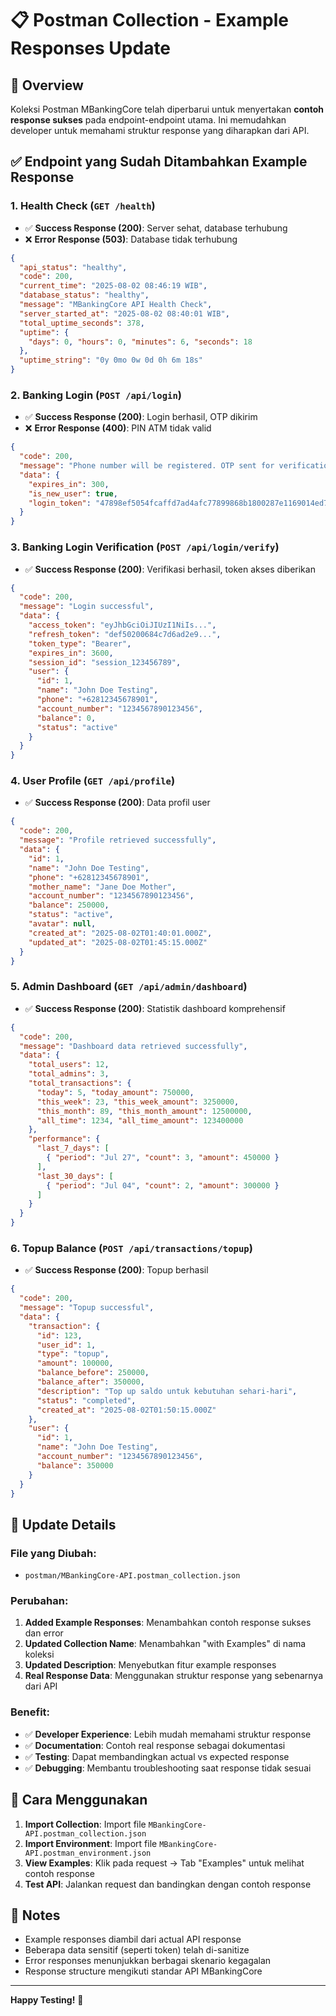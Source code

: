 # 📋 Postman Collection - Example Responses Update

## 🎯 Overview
Koleksi Postman MBankingCore telah diperbarui untuk menyertakan **contoh response sukses** pada endpoint-endpoint utama. Ini memudahkan developer untuk memahami struktur response yang diharapkan dari API.

## ✅ Endpoint yang Sudah Ditambahkan Example Response

### 1. **Health Check** (`GET /health`)
- ✅ **Success Response (200)**: Server sehat, database terhubung
- ❌ **Error Response (503)**: Database tidak terhubung

```json
{
  "api_status": "healthy",
  "code": 200,
  "current_time": "2025-08-02 08:46:19 WIB",
  "database_status": "healthy",
  "message": "MBankingCore API Health Check",
  "server_started_at": "2025-08-02 08:40:01 WIB",
  "total_uptime_seconds": 378,
  "uptime": {
    "days": 0, "hours": 0, "minutes": 6, "seconds": 18
  },
  "uptime_string": "0y 0mo 0w 0d 0h 6m 18s"
}
```

### 2. **Banking Login** (`POST /api/login`)
- ✅ **Success Response (200)**: Login berhasil, OTP dikirim
- ❌ **Error Response (400)**: PIN ATM tidak valid

```json
{
  "code": 200,
  "message": "Phone number will be registered. OTP sent for verification",
  "data": {
    "expires_in": 300,
    "is_new_user": true,
    "login_token": "47898ef5054fcaffd7ad4afc77899868b1800287e1169014ed7472fc41cb0315"
  }
}
```

### 3. **Banking Login Verification** (`POST /api/login/verify`)
- ✅ **Success Response (200)**: Verifikasi berhasil, token akses diberikan

```json
{
  "code": 200,
  "message": "Login successful",
  "data": {
    "access_token": "eyJhbGciOiJIUzI1NiIs...",
    "refresh_token": "def50200684c7d6ad2e9...",
    "token_type": "Bearer",
    "expires_in": 3600,
    "session_id": "session_123456789",
    "user": {
      "id": 1,
      "name": "John Doe Testing",
      "phone": "+62812345678901",
      "account_number": "1234567890123456",
      "balance": 0,
      "status": "active"
    }
  }
}
```

### 4. **User Profile** (`GET /api/profile`)
- ✅ **Success Response (200)**: Data profil user

```json
{
  "code": 200,
  "message": "Profile retrieved successfully",
  "data": {
    "id": 1,
    "name": "John Doe Testing",
    "phone": "+62812345678901",
    "mother_name": "Jane Doe Mother",
    "account_number": "1234567890123456",
    "balance": 250000,
    "status": "active",
    "avatar": null,
    "created_at": "2025-08-02T01:40:01.000Z",
    "updated_at": "2025-08-02T01:45:15.000Z"
  }
}
```

### 5. **Admin Dashboard** (`GET /api/admin/dashboard`)
- ✅ **Success Response (200)**: Statistik dashboard komprehensif

```json
{
  "code": 200,
  "message": "Dashboard data retrieved successfully",
  "data": {
    "total_users": 12,
    "total_admins": 3,
    "total_transactions": {
      "today": 5, "today_amount": 750000,
      "this_week": 23, "this_week_amount": 3250000,
      "this_month": 89, "this_month_amount": 12500000,
      "all_time": 1234, "all_time_amount": 123400000
    },
    "performance": {
      "last_7_days": [
        { "period": "Jul 27", "count": 3, "amount": 450000 }
      ],
      "last_30_days": [
        { "period": "Jul 04", "count": 2, "amount": 300000 }
      ]
    }
  }
}
```

### 6. **Topup Balance** (`POST /api/transactions/topup`)
- ✅ **Success Response (200)**: Topup berhasil

```json
{
  "code": 200,
  "message": "Topup successful",
  "data": {
    "transaction": {
      "id": 123,
      "user_id": 1,
      "type": "topup",
      "amount": 100000,
      "balance_before": 250000,
      "balance_after": 350000,
      "description": "Top up saldo untuk kebutuhan sehari-hari",
      "status": "completed",
      "created_at": "2025-08-02T01:50:15.000Z"
    },
    "user": {
      "id": 1,
      "name": "John Doe Testing",
      "account_number": "1234567890123456",
      "balance": 350000
    }
  }
}
```

## 🔄 Update Details

### File yang Diubah:
- `postman/MBankingCore-API.postman_collection.json`

### Perubahan:
1. **Added Example Responses**: Menambahkan contoh response sukses dan error
2. **Updated Collection Name**: Menambahkan "with Examples" di nama koleksi
3. **Updated Description**: Menyebutkan fitur example responses
4. **Real Response Data**: Menggunakan struktur response yang sebenarnya dari API

### Benefit:
- ✅ **Developer Experience**: Lebih mudah memahami struktur response
- ✅ **Documentation**: Contoh real response sebagai dokumentasi
- ✅ **Testing**: Dapat membandingkan actual vs expected response
- ✅ **Debugging**: Membantu troubleshooting saat response tidak sesuai

## 🚀 Cara Menggunakan

1. **Import Collection**: Import file `MBankingCore-API.postman_collection.json`
2. **Import Environment**: Import file `MBankingCore-API.postman_environment.json`
3. **View Examples**: Klik pada request → Tab "Examples" untuk melihat contoh response
4. **Test API**: Jalankan request dan bandingkan dengan contoh response

## 📝 Notes

- Example responses diambil dari actual API response
- Beberapa data sensitif (seperti token) telah di-sanitize
- Error responses menunjukkan berbagai skenario kegagalan
- Response structure mengikuti standar API MBankingCore

---

**Happy Testing!** 🎉
